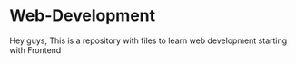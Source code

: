 # Web-Development
Hey guys, This is a repository with files to learn web development starting with Frontend
